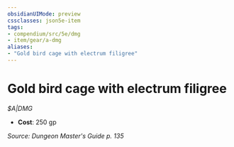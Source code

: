 ```yaml
---
obsidianUIMode: preview
cssclasses: json5e-item
tags:
- compendium/src/5e/dmg
- item/gear/a-dmg
aliases: 
- "Gold bird cage with electrum filigree"
---
```

# Gold bird cage with electrum filigree
*$A|DMG*  

- **Cost**: 250 gp

*Source: Dungeon Master's Guide p. 135*